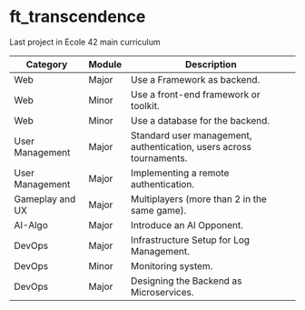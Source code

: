 # ft_transcendence
Last project in Ecole 42 main curriculum



| Category         | Module | Description                                      |
|-----------------|--------|--------------------------------------------------|
| Web             | Major  | Use a Framework as backend.                      |
| Web             | Minor  | Use a front-end framework or toolkit.            |
| Web             | Minor  | Use a database for the backend.                  |
| User Management | Major  | Standard user management, authentication, users across tournaments. |
| User Management | Major  | Implementing a remote authentication.            |
| Gameplay and UX | Major  | Multiplayers (more than 2 in the same game).     |
| AI-Algo        | Major  | Introduce an AI Opponent.                        |
| DevOps          | Major  | Infrastructure Setup for Log Management.        |
| DevOps          | Minor  | Monitoring system.                               |
| DevOps          | Major  | Designing the Backend as Microservices.         |
